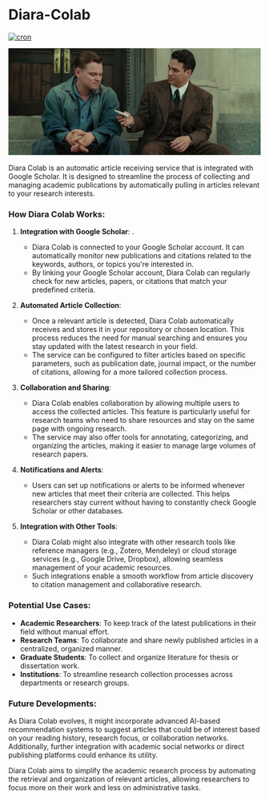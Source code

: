 # Diara-Colab

[![cron](https://github.com/Mehranalam/Diara-Colab/actions/workflows/cron.yml/badge.svg)](https://github.com/Mehranalam/Diara-Colab/actions/workflows/cron.yml)

![pic](PIC.jpg)

Diara Colab is an automatic article receiving service that is integrated with Google Scholar. It is designed to streamline the process of collecting and managing academic publications by automatically pulling in articles relevant to your research interests.

### How Diara Colab Works:

1. **Integration with Google Scholar**: .
   - Diara Colab is connected to your Google Scholar account. It can automatically monitor new publications and citations related to the keywords, authors, or topics you're interested in.
   - By linking your Google Scholar account, Diara Colab can regularly check for new articles, papers, or citations that match your predefined criteria.

2. **Automated Article Collection**:
   - Once a relevant article is detected, Diara Colab automatically receives and stores it in your repository or chosen location. This process reduces the need for manual searching and ensures you stay updated with the latest research in your field.
   - The service can be configured to filter articles based on specific parameters, such as publication date, journal impact, or the number of citations, allowing for a more tailored collection process.

3. **Collaboration and Sharing**:
   - Diara Colab enables collaboration by allowing multiple users to access the collected articles. This feature is particularly useful for research teams who need to share resources and stay on the same page with ongoing research.
   - The service may also offer tools for annotating, categorizing, and organizing the articles, making it easier to manage large volumes of research papers.

4. **Notifications and Alerts**:
   - Users can set up notifications or alerts to be informed whenever new articles that meet their criteria are collected. This helps researchers stay current without having to constantly check Google Scholar or other databases.

5. **Integration with Other Tools**:
   - Diara Colab might also integrate with other research tools like reference managers (e.g., Zotero, Mendeley) or cloud storage services (e.g., Google Drive, Dropbox), allowing seamless management of your academic resources.
   - Such integrations enable a smooth workflow from article discovery to citation management and collaborative research.

### Potential Use Cases:

- **Academic Researchers**: To keep track of the latest publications in their field without manual effort.
- **Research Teams**: To collaborate and share newly published articles in a centralized, organized manner.
- **Graduate Students**: To collect and organize literature for thesis or dissertation work.
- **Institutions**: To streamline research collection processes across departments or research groups.

### Future Developments:

As Diara Colab evolves, it might incorporate advanced AI-based recommendation systems to suggest articles that could be of interest based on your reading history, research focus, or collaboration networks. Additionally, further integration with academic social networks or direct publishing platforms could enhance its utility.

Diara Colab aims to simplify the academic research process by automating the retrieval and organization of relevant articles, allowing researchers to focus more on their work and less on administrative tasks.
